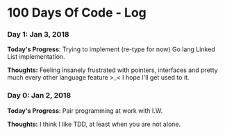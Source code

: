 # 100 Days Of Code - Log

### Day 1: Jan 3, 2018

**Today's Progress**: Trying to implement (re-type for now) Go lang Linked List implementation.

**Thoughts:** Feeling insanely frustrated with pointers, interfaces and pretty much every other language feature >_< I hope I'll get used to it.

### Day 0: Jan 2, 2018

**Today's Progress**: Pair programming at work with I.W.

**Thoughts:** I think I like TDD, at least when you are not alone.

